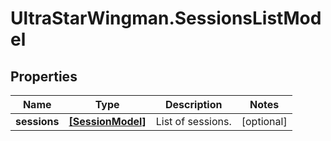 # UltraStarWingman.SessionsListModel

## Properties

Name | Type | Description | Notes
------------ | ------------- | ------------- | -------------
**sessions** | [**[SessionModel]**](SessionModel.md) | List of sessions. | [optional] 


